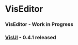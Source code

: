 VisEditor
=========

### VisEditor - Work in Progress
### [VisUI](https://github.com/kotcrab/VisEditor/wiki/VisUI) - 0.4.1 released
